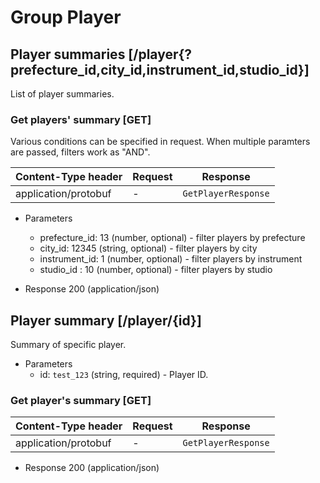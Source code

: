 # Group Player

## Player summaries [/player{?prefecture_id,city_id,instrument_id,studio_id}]

List of player summaries. 

### Get players' summary [GET]

Various conditions can be specified in request. When multiple paramters are passed, filters work as "AND". 

| Content-Type header | Request | Response |
| --- | --- | --- |
| application/protobuf | - | `GetPlayerResponse` |

+ Parameters
    + prefecture_id: 13 (number, optional) - filter players by prefecture
    + city_id: 12345 (string, optional) - filter players by city
    + instrument_id: 1 (number, optional) - filter players by instrument
    + studio_id : 10 (number, optional) - filter players by studio

+ Response 200 (application/json)

## Player summary [/player/{id}]

Summary of specific player.

+ Parameters
    + id: `test_123` (string, required) - Player ID.

### Get player's summary [GET]

| Content-Type header | Request | Response |
| --- | --- | --- |
| application/protobuf | - | `GetPlayerResponse` |

+ Response 200 (application/json)
